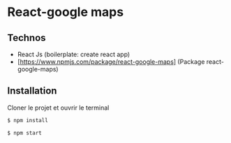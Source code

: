 # React-google maps

## Technos

- React Js (boilerplate: create react app)
- [https://www.npmjs.com/package/react-google-maps] (Package react-google-maps) 


## Installation

Cloner le projet et ouvrir le terminal

```javascript
$ npm install
```

```javascript
$ npm start
```





